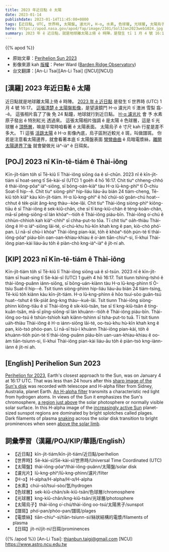 ```yaml
---
title: 2023 年近日點 ê 太陽
date: 2023-01-14
publishdate: 2023-01-14T11:45:00+0800
tags: [近日點, UTC, 世界時, 太陽盤, 濾光片, H-α, 水素, 色球層, 光球層, 太陽烏子, 譜斑, 電漿絲, 日珥]
hero: https://apod.nasa.gov/apod/fap/image/2301/Sol3Jan2023web1024.jpg
summary: 2023 年 ê 近日點，就是地球離太陽上倚 ê 時陣，是發生 tī 1 月 4 號 16:17 UTC 世界時。
---
```


{{% apod %}}

- 原始文章：[Perihelion Sun 2023](https://apod.nasa.gov/apod/ap230114.html)
- 影像來源 kah [版權][copyright]：Peter Ward ([Barden Ridge Observatory](http://www.atscope.com.au/BRO/bardenridgeobs.html))
- 台文翻譯：[An-Li Tsai][An-Li Tsai] ([NCU][NCU])

## [漢羅] 2023 年近日點 ê 太陽
近日點就是地球離太陽上倚 ê 時陣。
[2023 年 ê 近日點][Perihelion for 2023] 是發生 tī 世界時 (UTC) 1 月 4 號 16:17。
[這張清楚 ê 太陽盤影像][sharp image of the Sun's disk]，是望遠鏡鬥 H-α 濾光片 tī 澳洲 雪梨 翕--ê。
這張相片翕了了後 免 24 點鐘，地球就行到近日點。
[H-α 濾光片][An H-alpha filter] 會 予 水素原子發出 ê 特別紅光 透過來。
這張太陽相片強調 ê 是太陽 ê 色球層，這是 tī 光球層 ê [頂懸層][a region just above]，嘛是平常時咱看著 ê 太陽表面。
太陽烏子 ê 寸尺 kah 行星是差不多大。
Tī 這張 [活跳太陽][increasingly active Sun] ê H-α 影像內底，烏子區附近較光 ê 斑，叫做譜斑。
你若是注意看太陽邊界，就會看著本底 tī 太陽盤表面 [彎彎曲曲][snaking] ê 烏暗電漿絲，[離開太陽邊界了後][above the solar limb] 就會變做光 iàⁿ-iàⁿ ê 日珥矣。


## [POJ] 2023 nî Kīn-tē-tiám ê Thài-iông
Kīn-ji̍t-tiám to̍h sī Tē-kiû lī Thài-iông siōng óa ê sî-chūn.
2023 nî ê kīn-ji̍t-tiám sī hoat-seng tī Sè-kài-sî (UTC) 1 goe̍h 4 hō 16:17.
Chit tiuⁿ chheng-chhó ê thài-iông-pôaⁿ iáⁿ-siōng, sī bōng-oán-kiàⁿ tàu H-α lū-kng-phìⁿ tī Ò-chiu Soat-lî hip--ê.
Chit tiuⁿ siòng-phìⁿ hip-liáu liáu-āu bián 24 tiám-cheng, Tē-kiû to̍h kiâⁿ kàu kīn-ji̍t-tiám.
H-α lū-kng-phìⁿ ē hō͘ chúi-sò͘ goân-chú hoat--chhut ê te̍k-pia̍t âng-kng thàu--kòe-lâi.
Chit tiuⁿ Thài-iông siòng-phìⁿ kiông-tiāu ê sī Thài-iông ê sek-kiû-chân, che sī tī kng-kiû-chân ê téng-koân-chân, mā-sī pêng-siông-sî lán khòaⁿ--tio̍h ê Thài-iông piáu-bīn.
Thài-iông o͘-chú ê chhùn-chhioh kah kiâⁿ-chhiⁿ sī chha-put-to tōa.
Tī chit tiuⁿ oa̍h-thiàu Thài-iông ê H-α iáⁿ-siōng lāi-té, o͘-chú-khu hù-kīn khah kng ê pan, kiò-chò phó͘-pan.
Lí nā-sī chù-ì khòaⁿ Thài-iông pian-kài, to̍h ē khòaⁿ-tio̍h pún-té tī thài-iông-pôaⁿ piáu-bīn oan-oan-khiau-khiau ê o͘-àm tiān-chiuⁿ-si, lī-khui Thài-iông pian-kài liáu-āu to̍h ē piàn-chò kng-iàⁿ-iàⁿ ê ji̍t-ní ah.

## [KIP] 2023 nî Kīn-tē-tiám ê Thài-iông
Kīn-ji̍t-tiám to̍h sī Tē-kiû lī Thài-iông siōng uá ê sî-tsūn.
2023 nî ê kīn-ji̍t-tiám sī huat-sing tī Sè-kài-sî (UTC) 1 gue̍h 4 hō 16:17.
Tsit tiunn tshing-tshó ê thài-iông-puânn iánn-siōng, sī bōng-uán-kiànn tàu H-α lū-kng-phìnn tī Ò-tsiu Suat-lî hip--ê.
Tsit tiunn siòng-phìnn hip-liáu liáu-āu bián 24 tiám-tsing, Tē-kiû to̍h kiânn kàu kīn-ji̍t-tiám.
H-α lū-kng-phìnn ē hōo tsuí-sòo guân-tsú huat--tshut ê ti̍k-pia̍t âng-kng thàu--kuè-lâi.
Tsit tiunn Thài-iông siòng-phìnn kiông-tiāu ê sī Thài-iông ê sik-kiû-tsân, tse sī tī kng-kiû-tsân ê tíng-kuân-tsân, mā-sī pîng-siông-sî lán khuànn--tio̍h ê Thài-iông piáu-bīn.
Thài-iông oo-tsú ê tshùn-tshioh kah kiânn-tshinn sī tsha-put-to tuā.
Tī tsit tiunn ua̍h-thiàu Thài-iông ê H-α iánn-siōng lāi-té, oo-tsú-khu hù-kīn khah kng ê pan, kiò-tsò phóo-pan.
Lí nā-sī tsù-ì khuànn Thài-iông pian-kài, to̍h ē khuànn-tio̍h pún-té tī thài-iông-puânn piáu-bīn uan-uan-khiau-khiau ê oo-àm tiān-tsiunn-si, lī-khui Thài-iông pian-kài liáu-āu to̍h ē piàn-tsò kng-iànn-iànn ê ji̍t-ní ah.


## [English] Perihelion Sun 2023
[Perihelion for 2023][Perihelion for 2023], Earth's closest approach to the Sun, was on January 4 at 16:17 UTC.
That was less than 24 hours after this [sharp image of the Sun's disk][sharp image of the Sun's disk] was recorded with telescope and H-alpha filter from Sidney, Australia, planet Earth.
[An H-alpha filter][An H-alpha filter] transmits a characteristic red light from hydrogen atoms.
In views of the Sun it emphasizes the Sun's chromosphere, [a region just above][a region just above] the solar photosphere or normally visible solar surface.
In this H-alpha image of the [increasingly active Sun][increasingly active Sun] planet-sized sunspot regions are dominated by bright splotches called plages.
Dark filaments of plasma [snaking][snaking] across the solar disk transition to bright prominences when seen [above the solar limb][above the solar limb].


## 詞彙學習（漢羅/POJ/KIP/華語/English）
- 【近日點】kīn-ji̍t-tiám/kīn-ji̍t-tiám/近日點/perihelion
- 【世界時】Sè-kài-sî/Sè-kài-sî/世界時/Universal Time Coordinated (UTC)
- 【太陽盤】thài-iông-pôaⁿ/thài-iông-puânn/太陽盤/solar disk
- 【濾光片】lū-kng-phìⁿ/lū-kng-phìnn/濾片/filter
- 【H-α】H-alpha/H-alpha/H-α/H-alpha
- 【水素】chúi-sò͘/tsuí-sòo/氫/hydrogen
- 【色球層】sek-kiû-chân/sik-kiû-tsân/色球層/chromosphere
- 【光球層】kng-kiû-chân/kng-kiû-tsân/光球層/photosphere
- 【太陽烏子】thài-iông o͘-chú/thài-iông oo-tsú/太陽黑子/sunspot
- 【譜斑】phó͘-pan/phóo-pan/譜斑/plages
- 【電漿絲】tiān-chiuⁿ-si/tiān-tsiunn-si/絲狀結構的電漿/filaments of plasma
- 【日珥】ji̍t-ní/ji̍t-ní/日珥/prominences


{{% /apod %}}
[An-Li Tsai]: thianbun.taigi@gmail.com
[NCU]: https://www.astro.ncu.edu.tw

[copyright]: https://apod.nasa.gov/apod/fap/lib/about_apod.html#srapply
[License]: https://creativecommons.org/licenses/by/2.0/

[Perihelion for 2023]:https://www.thesuntoday.org/solstice-equinox/perihelion-2023/
[sharp image of the Sun's disk]:http://www.atscope.com.au/BRO/gallery590.html
[An H-alpha filter]:https://skyandtelescope.org/observing/guide-to-observing-the-sun-in-h-alpha092321050923/
[a region just above]:https://www.nasa.gov/mission_pages/iris/multimedia/layerzoo.html
[increasingly active Sun]:https://blogs.nasa.gov/solarcycle25/2023/01/10/strong-solar-flare-erupts-from-sun-4/
[snaking]:https://apod.nasa.gov/apod/ap220913.html
[above the solar limb]:https://apod.nasa.gov/apod/ap220624.htmll


